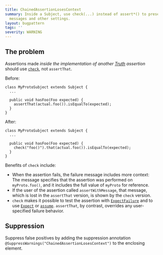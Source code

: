 ```yaml
---
title: ChainedAssertionLosesContext
summary: Inside a Subject, use check(...) instead of assert*() to preserve user-supplied
  messages and other settings.
layout: bugpattern
tags: ''
severity: WARNING
---
```


<!--
*** AUTO-GENERATED, DO NOT MODIFY ***
To make changes, edit the @BugPattern annotation or the explanation in docs/bugpattern.
-->


## The problem
Assertions made _inside the implementation of another [Truth] assertion_ should
use [`check`], not `assertThat`.

Before:

```
class MyProtoSubject extends Subject {
  ...

  public void hasFoo(Foo expected) {
    assertThat(actual.foo()).isEqualTo(expected);
  }
}
```

After:

```
class MyProtoSubject extends Subject {
  ...

  public void hasFoo(Foo expected) {
    check("foo()").that(actual.foo()).isEqualTo(expected);
  }
}
```

Benefits of `check` include:

-   When the assertion fails, the failure message includes more context: The
    message specifies that the assertion was performed on `myProto.foo()`, and
    it includes the full value of `myProto` for reference.
-   If the user of the assertion called `assertWithMessage`, that message, which
    is lost in the `assertThat` version, is shown by the `check` version.
-   `check` makes it possible to test the assertion with [`ExpectFailure`] and
    to use [`Expect`] or [`assume`]. `assertThat`, by contrast, overrides any
    user-specified failure behavior.

[Truth]: https://github.com/google/truth
[`check`]: https://google.github.io/truth/api/latest/com/google/common/truth/Subject.html#check-java.lang.String-java.lang.Object...-
[`ExpectFailure`]: https://google.github.io/truth/api/latest/com/google/common/truth/ExpectFailure.html
[`Expect`]: https://google.github.io/truth/api/latest/com/google/common/truth/Expect.html
[`assume`]: https://google.github.io/truth/api/latest/com/google/common/truth/TruthJUnit.html#assume--

## Suppression
Suppress false positives by adding the suppression annotation `@SuppressWarnings("ChainedAssertionLosesContext")` to the enclosing element.
